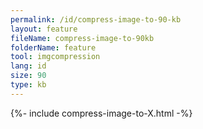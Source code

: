 ```yaml
---
permalink: /id/compress-image-to-90-kb
layout: feature
fileName: compress-image-to-90kb
folderName: feature
tool: imgcompression
lang: id
size: 90
type: kb
---
```


{%- include compress-image-to-X.html -%}
